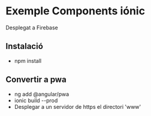# Exemple Components iónic
Desplegat a Firebase

## Instalació
- npm install

## Convertir a pwa
- ng add @angular/pwa
- ionic build --prod  
- Desplegar a un servidor de https el directori 'www'